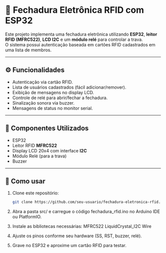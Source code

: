 # 🔐 Fechadura Eletrônica RFID com ESP32

Este projeto implementa uma fechadura eletrônica utilizando **ESP32**, **leitor RFID (MFRC522)**, **LCD I2C** e um **módulo relé** para controlar a trava.  
O sistema possui autenticação baseada em cartões RFID cadastrados em uma lista de membros.

---

## ⚙️ Funcionalidades
- Autenticação via cartão RFID.
- Lista de usuários cadastrados (fácil adicionar/remover).
- Exibição de mensagens no display LCD.
- Controle de relé para abrir/fechar a fechadura.
- Sinalização sonora via buzzer.
- Mensagens de status no monitor serial.

---

## 🔌 Componentes Utilizados
- ESP32
- Leitor RFID **MFRC522**
- Display LCD 20x4 com interface **I2C**
- Módulo Relé (para a trava)
- Buzzer

---

## 📜 Como usar
1. Clone este repositório:
   ```bash
   git clone https://github.com/seu-usuario/fechadura-eletronica-rfid.git
   
   
2. Abra a pasta src/ e carregue o código fechadura_rfid.ino no Arduino IDE ou PlatformIO.

3. Instale as bibliotecas necessárias:
MFRC522
LiquidCrystal_I2C
Wire

4. Ajuste os pinos conforme seu hardware (SS, RST, buzzer, relé).

5. Grave no ESP32 e aproxime um cartão RFID para testar.
